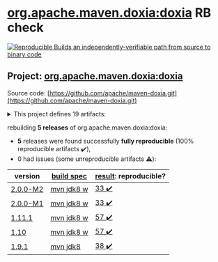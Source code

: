 [org.apache.maven.doxia:doxia](https://search.maven.org/artifact/org.apache.maven.doxia/doxia/) RB check
=======

[![Reproducible Builds](https://reproducible-builds.org/images/logos/rb.svg) an independently-verifiable path from source to binary code](https://reproducible-builds.org/)

## Project: [org.apache.maven.doxia:doxia](https://search.maven.org/artifact/org.apache.maven.doxia/doxia/)

Source code: [https://github.com/apache/maven-doxia.git](https://github.com/apache/maven-doxia.git)

<details><summary>This project defines 19 artifacts:</summary>

* [org.apache.maven.doxia:doxia](https://search.maven.org/artifact/org.apache.maven.doxia/doxia/)
* [org.apache.maven.doxia:doxia-core](https://search.maven.org/artifact/org.apache.maven.doxia/doxia-core/)
* [org.apache.maven.doxia:doxia-logging-api](https://search.maven.org/artifact/org.apache.maven.doxia/doxia-logging-api/)
* [org.apache.maven.doxia:doxia-module-apt](https://search.maven.org/artifact/org.apache.maven.doxia/doxia-module-apt/)
* [org.apache.maven.doxia:doxia-module-confluence](https://search.maven.org/artifact/org.apache.maven.doxia/doxia-module-confluence/)
* [org.apache.maven.doxia:doxia-module-docbook-simple](https://search.maven.org/artifact/org.apache.maven.doxia/doxia-module-docbook-simple/)
* [org.apache.maven.doxia:doxia-module-fml](https://search.maven.org/artifact/org.apache.maven.doxia/doxia-module-fml/)
* [org.apache.maven.doxia:doxia-module-fo](https://search.maven.org/artifact/org.apache.maven.doxia/doxia-module-fo/)
* [org.apache.maven.doxia:doxia-module-itext](https://search.maven.org/artifact/org.apache.maven.doxia/doxia-module-itext/)
* [org.apache.maven.doxia:doxia-module-latex](https://search.maven.org/artifact/org.apache.maven.doxia/doxia-module-latex/)
* [org.apache.maven.doxia:doxia-module-markdown](https://search.maven.org/artifact/org.apache.maven.doxia/doxia-module-markdown/)
* [org.apache.maven.doxia:doxia-module-rtf](https://search.maven.org/artifact/org.apache.maven.doxia/doxia-module-rtf/)
* [org.apache.maven.doxia:doxia-module-twiki](https://search.maven.org/artifact/org.apache.maven.doxia/doxia-module-twiki/)
* [org.apache.maven.doxia:doxia-module-xdoc](https://search.maven.org/artifact/org.apache.maven.doxia/doxia-module-xdoc/)
* [org.apache.maven.doxia:doxia-module-xhtml](https://search.maven.org/artifact/org.apache.maven.doxia/doxia-module-xhtml/)
* [org.apache.maven.doxia:doxia-module-xhtml5](https://search.maven.org/artifact/org.apache.maven.doxia/doxia-module-xhtml5/)
* [org.apache.maven.doxia:doxia-modules](https://search.maven.org/artifact/org.apache.maven.doxia/doxia-modules/)
* [org.apache.maven.doxia:doxia-sink-api](https://search.maven.org/artifact/org.apache.maven.doxia/doxia-sink-api/)
* [org.apache.maven.doxia:doxia-test-docs](https://search.maven.org/artifact/org.apache.maven.doxia/doxia-test-docs/)
</details>

rebuilding **5 releases** of org.apache.maven.doxia:doxia:
- **5** releases were found successfully **fully reproducible** (100% reproducible artifacts :heavy_check_mark:),
- 0 had issues (some unreproducible artifacts :warning:):

| version | [build spec](BUILDSPEC.md) | [result](https://reproducible-builds.org/docs/jvm/): reproducible? |
| -- | --------- | ------ |
| [2.0.0-M2](https://search.maven.org/artifact/org.apache.maven.doxia/doxia/2.0.0-M2/pom) | [mvn jdk8 w](doxia-2.0.0-M2.buildspec) | [33 :heavy_check_mark: ](doxia-module-markdown-2.0.0-M2.buildcompare) |
| [2.0.0-M1](https://search.maven.org/artifact/org.apache.maven.doxia/doxia/2.0.0-M1/pom) | [mvn jdk8 w](doxia-2.0.0-M1.buildspec) | [33 :heavy_check_mark: ](doxia-module-markdown-2.0.0-M1.buildcompare) |
| [1.11.1](https://search.maven.org/artifact/org.apache.maven.doxia/doxia/1.11.1/pom) | [mvn jdk8 w](doxia-1.11.1.buildspec) | [57 :heavy_check_mark: ](doxia-module-markdown-1.11.1.buildcompare) |
| [1.10](https://search.maven.org/artifact/org.apache.maven.doxia/doxia/1.10/pom) | [mvn jdk8 w](doxia-1.10.buildspec) | [57 :heavy_check_mark: ](doxia-module-markdown-1.10.buildcompare) |
| [1.9.1](https://search.maven.org/artifact/org.apache.maven.doxia/doxia/1.9.1/pom) | [mvn jdk8](doxia-1.9.1.buildspec) | [38 :heavy_check_mark: ](doxia-module-markdown-1.9.1.buildcompare) |
